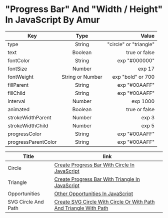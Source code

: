 # "Progress Bar" And "Width / Height" In JavaScript By Amur

[logo]: img/circleandtriangle.gif 


| Key                 | Type               | Value                     |
| ------------------- | :----------------: | ------------------------: |
| type                | String             | "circle" or "triangle"    |
| text                | Boolean            | true or false             |
| fontColor           | String             | exp "#000000"             |
| fontSize            | Number             | exp 17                    |
| fontWeight          | String or Number   | exp "bold" or 700         |
| fillParent          | String             | exp "#00AAFF"             |
| fillChild           | String             | exp "#00AAFF"             |
| interval            | Number             | exp 1000                  |
| animated            | Boolean            | true or false             |
| strokeWidthParent   | Number             | exp 3                     |
| strokeWidthChild    | Number             | exp 5                     |
| progressColor       | String             | exp "#00AAFF"             |
| progressParentColor | String             | exp "#00AAFF"             |



| Title               | link                                                                                         |
| ------------------- | -------------------------------------------------------------------------------------------- |
| Circle              | [Create Progress Bar With Circle In JavaScript](documentation/progressbarcircle.md)          |
| Triangle            | [Create Progress Bar With Triangle In JavaScript](documentation/progressbartriangle.md)      |
| Opportunities       | [Other Opportunities In JavaScript](documentation/otheropportunities.md)                     |
| SVG Circle And Path | [Create SVG Circle With Circle Or With Path And Triangle With Path](documentation/circle.md) |

